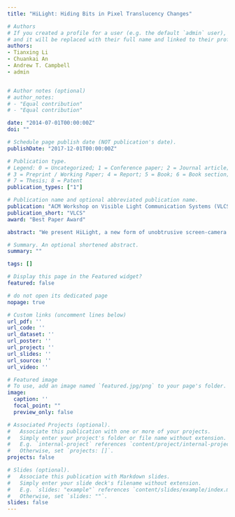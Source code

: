 ```yaml
---
title: "HiLight: Hiding Bits in Pixel Translucency Changes"

# Authors
# If you created a profile for a user (e.g. the default `admin` user), write the username (folder name) here 
# and it will be replaced with their full name and linked to their profile.
authors:
- Tianxing Li 
- Chuankai An 
- Andrew T. Campbell 
- admin


# Author notes (optional)
# author_notes:
# - "Equal contribution"
# - "Equal contribution"

date: "2014-07-01T00:00:00Z"
doi: ""

# Schedule page publish date (NOT publication's date).
publishDate: "2017-12-01T00:00:00Z"

# Publication type.
# Legend: 0 = Uncategorized; 1 = Conference paper; 2 = Journal article;
# 3 = Preprint / Working Paper; 4 = Report; 5 = Book; 6 = Book section;
# 7 = Thesis; 8 = Patent
publication_types: ["1"]

# Publication name and optional abbreviated publication name.
publication: "ACM Workshop on Visible Light Communication Systems (VLCS), 2014"
publication_short: "VLCS"
award: "Best Paper Award"

abstract: "We present HiLight, a new form of unobtrusive screen-camera communication for off-theshelf smart devices. HiLight hides information underlying any images shown on an LED or OLED screen, and camera-equipped smart devices can fetch the information by turning their cameras to the screen. HiLight achieves this by leveraging the transparency (alpha) channel, a well-known concept in computer graphics, to encode bits into pixel translucency changes without modifying pixel color (RGB) values. We demonstrated HiLight's feasibility using smartphones. By offering an unobtrusive, flexible, and lightweight communication channel between screens and cameras, HiLight allows new HCI and context-aware applications to emerge."

# Summary. An optional shortened abstract.
summary: ""

tags: []

# Display this page in the Featured widget?
featured: false

# do not open its dedicated page
nopage: true

# Custom links (uncomment lines below)
url_pdf: ''
url_code: ''
url_dataset: ''
url_poster: ''
url_project: ''
url_slides: ''
url_source: ''
url_video: ''

# Featured image
# To use, add an image named `featured.jpg/png` to your page's folder. 
image:
  caption: ''
  focal_point: ""
  preview_only: false

# Associated Projects (optional).
#   Associate this publication with one or more of your projects.
#   Simply enter your project's folder or file name without extension.
#   E.g. `internal-project` references `content/project/internal-project/index.md`.
#   Otherwise, set `projects: []`.
projects: false

# Slides (optional).
#   Associate this publication with Markdown slides.
#   Simply enter your slide deck's filename without extension.
#   E.g. `slides: "example"` references `content/slides/example/index.md`.
#   Otherwise, set `slides: ""`.
slides: false
---
```


